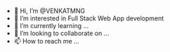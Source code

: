 - 👋 Hi, I’m @VENKATMNG
- 👀 I’m interested in Full Stack Web App development
- 🌱 I’m currently learning ...
- 💞️ I’m looking to collaborate on ...
- 📫 How to reach me ...

<!---
VENKATMNG/VENKATMNG is a ✨ special ✨ repository because its `README.md` (this file) appears on your GitHub profile.
You can click the Preview link to take a look at your changes.
--->
